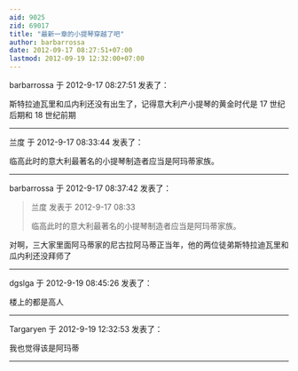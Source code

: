 ```yaml
---
aid: 9025
zid: 69017
title: "最新一章的小提琴穿越了吧"
author: barbarrossa
date: 2012-09-17 08:27:51+07:00
lastmod: 2012-09-19 12:32:00+07:00
---
```


barbarrossa 于 2012-9-17 08:27:51 发表了：

斯特拉迪瓦里和瓜内利还没有出生了，记得意大利产小提琴的黄金时代是 17 世纪后期和 18 世纪前期

---

兰度 于 2012-9-17 08:33:44 发表了：

临高此时的意大利最著名的小提琴制造者应当是阿玛蒂家族。

---

barbarrossa 于 2012-9-17 08:37:42 发表了：

> 兰度 发表于 2012-9-17 08:33
>
> 临高此时的意大利最著名的小提琴制造者应当是阿玛蒂家族。

对啊，三大家里面阿马蒂家的尼古拉阿马蒂正当年，他的两位徒弟斯特拉迪瓦里和瓜内利还没拜师了

---

dgslga 于 2012-9-19 08:45:26 发表了：

楼上的都是高人

---

Targaryen 于 2012-9-19 12:32:53 发表了：

我也觉得该是阿玛蒂

---
